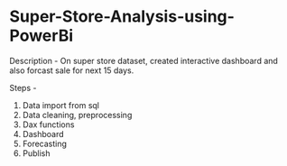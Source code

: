 # Super-Store-Analysis-using-PowerBi

Description - 
  On super store dataset, created interactive dashboard and also forcast sale for next 15 days.

Steps - 
  1. Data import from sql
  2. Data cleaning, preprocessing
  3. Dax functions
  4. Dashboard
  5. Forecasting
  6. Publish
     
